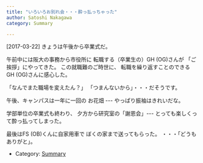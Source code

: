 ```yaml
---
title: "いろいろお別れ会・・・酔っ払っちゃった"
author: Satoshi Nakagawa
category: Summary

---
```


[2017-03-22]  きょうは午後から卒業式だ。

 午前中には阪大の事務から市役所に
転職する（卒業生の）GH (OG)さんが
「ご挨拶」にやってきた。
この就職難のご時世に、
転職を繰り返すことのできる
GH (OG)さんに感心した。

 「なんでまた職場を変えたん？」
「つまんないから」・・・だそうです。

 午後、キャンパスは一年に一回の
お花畑 --- やっぱり振袖はきれいだな。

 学部単位の卒業式も終わり、
夕方から研究室の「謝恩会」---
とっても楽しくって酔っ払ってしまった。

 最後はFS (OB)くんに自家用車で
ぼくの家まで送ってもらった。
・・・「どうもありがと」。

- Category: [Summary](/categories.html#Summary)

